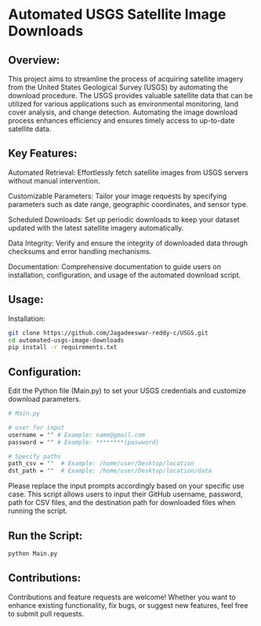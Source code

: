 # Automated USGS Satellite Image Downloads

## Overview:
This project aims to streamline the process of acquiring satellite imagery from the United States Geological Survey (USGS) by automating the download procedure. The USGS provides valuable satellite data that can be utilized for various applications such as environmental monitoring, land cover analysis, and change detection. Automating the image download process enhances efficiency and ensures timely access to up-to-date satellite data.

## Key Features:
Automated Retrieval: Effortlessly fetch satellite images from USGS servers without manual intervention.

Customizable Parameters: Tailor your image requests by specifying parameters such as date range, geographic coordinates, and sensor type.

Scheduled Downloads: Set up periodic downloads to keep your dataset updated with the latest satellite imagery automatically.

Data Integrity: Verify and ensure the integrity of downloaded data through checksums and error handling mechanisms.

Documentation: Comprehensive documentation to guide users on installation, configuration, and usage of the automated download script.

## Usage:
Installation:

```bash
git clone https://github.com/Jagadeeswar-reddy-c/USGS.git
cd automated-usgs-image-downloads
pip install -r requirements.txt
```

## Configuration:

Edit the Python file (Main.py) to set your USGS credentials and customize download parameters.
```bash
# Main.py

# user for input
username = "" # Example: name@gmail.com
password = "" # Example: ********(paswword)

# Specify paths
path_csv = ""  # Example: /home/user/Desktop/location
dst_path = ""  # Example: /home/user/Desktop/location/data

```

Please replace the input prompts accordingly based on your specific use case. This script allows users to input their GitHub username, password, path for CSV files, and the destination path for downloaded files when running the script.

## Run the Script:
```bash
python Main.py
```

## Contributions:
Contributions and feature requests are welcome! Whether you want to enhance existing functionality, fix bugs, or suggest new features, feel free to submit pull requests.
